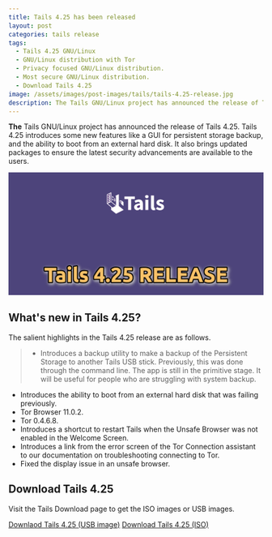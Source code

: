 ```yaml
---
title: Tails 4.25 has been released
layout: post
categories: tails release
tags:
  - Tails 4.25 GNU/Linux
  - GNU/Linux distribution with Tor
  - Privacy focused GNU/Linux distribution.
  - Most secure GNU/Linux distribution.
  - Download Tails 4.25
image: /assets/images/post-images/tails/tails-4.25-release.jpg
description: The Tails GNU/Linux project has announced the release of Tails 4.25 with some new features and package updates to provide latest privacy ehnancements.
---
```


**The** Tails GNU/Linux project has announced the release of Tails 4.25. Tails 4.25 introduces some new features like a GUI for persistent storage backup, and the ability to boot from an external hard disk. It also brings updated packages to ensure the latest security advancements are available to the users.

![Tails 4.25 featured image](/assets/images/post-images/tails/tails-4.25-release.jpg)

## What's new in Tails 4.25?
The salient highlights in the Tails 4.25 release are as follows.
> - Introduces a backup utility to make a backup of the Persistent Storage to another Tails USB stick. Previously, this was done through the command line. The app is still in the primitive stage. It will be useful for people who are struggling with system backup.
- Introduces the ability to boot from an external hard disk that was failing previously.
- Tor Browser 11.0.2.
- Tor 0.4.6.8.
- Introduces a shortcut to restart Tails when the Unsafe Browser was not enabled in the Welcome Screen.
- Introduces a link from the error screen of the Tor Connection assistant to our documentation on troubleshooting connecting to Tor.
- Fixed the display issue in an unsafe browser.


## Download Tails 4.25

Visit the Tails Download page to get the ISO images or USB images.

<a href="https://tails.boum.org/install/download/index.en.html" class="download">Downlaod Tails 4.25 (USB image)</a>
<a href="https://tails.boum.org/install/download-iso/index.en.html" class="download">Download Tails 4.25 (ISO)</a>

